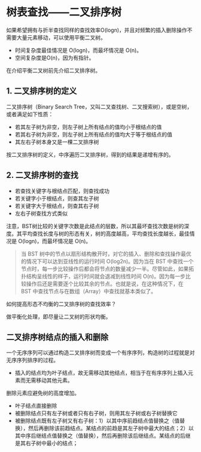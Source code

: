 # 树表查找——二叉排序树 #

如果希望拥有与折半查找同样的查找效率O(logn)，并且对频繁的插入删除操作不需要大量元素移动，可以使用平衡二叉树。

* 时间复杂度最佳情况是 O(log­n)，而最坏情况是 O(n)。
* 空间复杂度是O(n)，因为有指针。

在介绍平衡二叉树前先介绍二叉排序树。

## 1. 二叉排序树的定义 ##

二叉排序树（Binary Search Tree，又叫二叉查找树、二叉搜索树），或是空树，或者满足如下性质：

* 若其左子树为非空，则左子树上所有结点的值均小于根结点的值
* 若其右子树为非空，则左子树上所有结点的值均大于等于根结点的值
* 其左右子树本身又是一棵二叉排序树

按二叉排序树的定义，中序遍历二叉排序树，得到的结果是递增有序的。

## 2. 二叉排序树的查找 ##

* 若查找关键字与根结点匹配，则查找成功
* 若关键字小于根结点，则查其左子树
* 若关键字大于根结点，则查其右子树
* 左右子树查找方式类似

注意，BST树比较的关键字次数是此结点的层数，所以其最坏查找次数是树的深度。其平均查找长度与树的形态有关，树的高度越高，平均查找长度越长，最佳情况是 O(log­n)，而最坏情况是 O(n)。

> 当 BST 树中的节点以扇形结构散开时，对它的插入、删除和查找操作最优的情况下可以达到亚线性的运行时间 O(log2n)。因为当在 BST 中查找一个节点时，每一步比较操作后都会将节点的数量减少一半。尽管如此，如果拓扑结构呈线性的样子，运行时间就会退减到线性时间 O(n)。因为每一步比较操作后还是需要逐个比较其余的节点。也就是说，在这种情况下，在 BST 中查找节点与在数组（Array）中查找就基本类似了。

如何提高形态不均衡的二叉排序树的查找效率？

做平衡化处理，即尽量让二叉树的形状均衡。

## 二叉排序树结点的插入和删除 ##

一个无序序列可以通过构造二叉排序树而变成一个有序序列，构造树的过程就是对无序序列排序的过程。

* 插入的结点均为叶子结点，故无需移动其他结点，相当于在有序序列上插入元素而无需移动其他元素。

删除元素应避免树的高度增加。

* 叶子结点直接删除
* 被删除结点只有左子树或者只有右子树，则用其左子树或右子树替换它
* 被删除结点既有左子树又有右子树：1）以其中序前趋结点值替换之（值替换），然后再删除该前趋结点。某结点的前趋是其左子树中最大的结点；2）以其中序后继结点值替换之（值替换），然后再删除该后继结点。某结点的后继是其右子树中最小的结点；